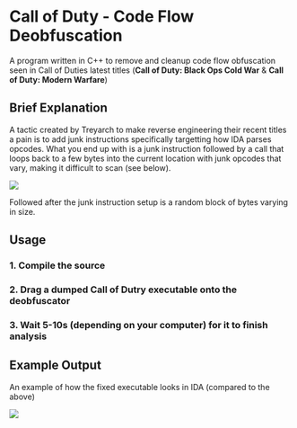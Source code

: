 # Call of Duty - Code Flow Deobfuscation
A program written in C++ to remove and cleanup code flow obfuscation seen in Call of Duties latest titles (**Call of Duty: Black Ops Cold War** & **Call of Duty: Modern Warfare**)

## Brief Explanation
A tactic created by Treyarch to make reverse engineering their recent titles a pain is to add junk instructions specifically targetting how IDA parses opcodes. What you end up with is a junk instruction followed by a call that loops back to a few bytes into the current location with junk opcodes that vary, making it difficult to scan (see below).

![](https://tbhhh.i-really-dont-want-to.live/57_FddvES.png)

Followed after the junk instruction setup is a random block of bytes varying in size. 

## Usage
### 1. Compile the source
### 2. Drag a dumped Call of Dutry executable onto the deobfuscator
### 3. Wait 5-10s (depending on your computer) for it to finish analysis

## Example Output
An example of how the fixed executable looks in IDA (compared to the above)

![](https://tbhhh.i-really-dont-want-to.live/57_FEEey1.png)
